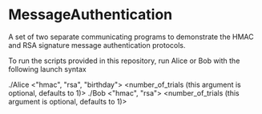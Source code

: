 # MessageAuthentication
A set of two separate communicating programs to demonstrate the HMAC and RSA signature message authentication protocols.

To run the scripts provided in this repository, run Alice or Bob with the following launch syntax

./Alice <"hmac", "rsa", "birthday"> <number_of_trials (this argument is optional, defaults to 1)>
./Bob <"hmac", "rsa"> <number_of_trials (this argument is optional, defaults to 1)>
